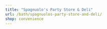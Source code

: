 ```yaml
---
title: "Spagnuolo's Party Store & Deli"
url: /bath/spagnuolos-party-store-and-deli/
shop: convenience
---
```

